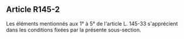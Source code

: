 Article R145-2
----
Les éléments mentionnés aux 1° à 5° de l'article L. 145-33 s'apprécient dans les
conditions fixées par la présente sous-section.
